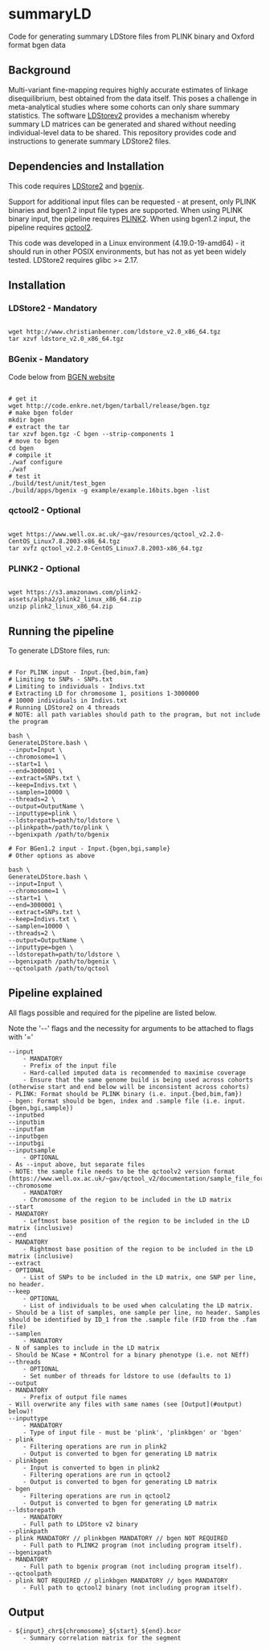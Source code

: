 # summaryLD
Code for generating summary LDStore files from PLINK binary and Oxford format bgen data

## Background

Multi-variant fine-mapping requires highly accurate estimates of linkage disequilibrium, best obtained from the data itself.
This poses a challenge in meta-analytical studies where some cohorts can only share summary statistics.
The software [LDStorev2](http://www.christianbenner.com/#) provides a mechanism whereby summary LD matrices can be generated and shared without needing individual-level data to be shared.
This repository provides code and instructions to generate summary LDStore2 files.

## Dependencies and Installation

This code requires [LDStore2](http://www.christianbenner.com/#) and [bgenix](https://enkre.net/cgi-bin/code/bgen/doc/trunk/doc/wiki/bgenix.md).

Support for additional input files can be requested - at present, only PLINK binaries and bgen1.2 input file types are supported.
When using PLINK binary input, the pipeline requires [PLINK2](https://www.cog-genomics.org/plink/2.0).
When using bgen1.2 input, the pipeline requires [qctool2](https://www.well.ox.ac.uk/~gav/qctool/).

This code was developed in a Linux environment (4.19.0-19-amd64) - it should run in other POSIX environments, but has not as yet been widely tested. LDStore2 requires glibc >= 2.17.

## Installation

### LDStore2 - Mandatory

```

wget http://www.christianbenner.com/ldstore_v2.0_x86_64.tgz
tar xzvf ldstore_v2.0_x86_64.tgz

```

### BGenix - Mandatory

Code below from [BGEN website](https://enkre.net/cgi-bin/code/bgen)

```

# get it
wget http://code.enkre.net/bgen/tarball/release/bgen.tgz
# make bgen folder
mkdir bgen
# extract the tar
tar xzvf bgen.tgz -C bgen --strip-components 1
# move to bgen
cd bgen
# compile it
./waf configure
./waf
# test it
./build/test/unit/test_bgen
./build/apps/bgenix -g example/example.16bits.bgen -list

```

### qctool2 - Optional

```

wget https://www.well.ox.ac.uk/~gav/resources/qctool_v2.2.0-CentOS_Linux7.8.2003-x86_64.tgz
tar xvfz qctool_v2.2.0-CentOS_Linux7.8.2003-x86_64.tgz

```

### PLINK2 - Optional

```

wget https://s3.amazonaws.com/plink2-assets/alpha2/plink2_linux_x86_64.zip
unzip plink2_linux_x86_64.zip

```

## Running the pipeline

To generate LDStore files, run:

```

# For PLINK input - Input.{bed,bim,fam}
# Limiting to SNPs - SNPs.txt
# Limiting to individuals - Indivs.txt
# Extracting LD for chromosome 1, positions 1-3000000
# 10000 individuals in Indivs.txt
# Running LDStore2 on 4 threads
# NOTE: all path variables should path to the program, but not include the program

bash \
GenerateLDStore.bash \
--input=Input \
--chromosome=1 \
--start=1 \
--end=3000001 \
--extract=SNPs.txt \
--keep=Indivs.txt \
--samplen=10000 \
--threads=2 \
--output=OutputName \
--inputtype=plink \
--ldstorepath=path/to/ldstore \
--plinkpath=/path/to/plink \
--bgenixpath /path/to/bgenix

# For BGen1.2 input - Input.{bgen,bgi,sample}
# Other options as above

bash \
GenerateLDStore.bash \
--input=Input \
--chromosome=1 \
--start=1 \
--end=3000001 \
--extract=SNPs.txt \
--keep=Indivs.txt \
--samplen=10000 \
--threads=2 \
--output=OutputName \
--inputtype=bgen \
--ldstorepath=path/to/ldstore \
--bgenixpath /path/to/bgenix \
--qctoolpath /path/to/qctool

```

## Pipeline explained

All flags possible and required for the pipeline are listed below.

Note the '--' flags and the necessity for arguments to be attached to flags with '='

    --input
        - MANDATORY
        - Prefix of the input file
        - Hard-called imputed data is recommended to maximise coverage
        - Ensure that the same genome build is being used across cohorts (otherwise start and end below will be inconsistent across cohorts)
	- PLINK: Format should be PLINK binary (i.e. input.{bed,bim,fam})
	- bgen: Format should be bgen, index and .sample file (i.e. input.{bgen,bgi,sample})
    --inputbed
    --inputbim
    --inputfam
    --inputbgen
    --inputbgi
    --inputsample
        - OPTIONAL
	- As --input above, but separate files
	- NOTE: the sample file needs to be the qctoolv2 version format (https://www.well.ox.ac.uk/~gav/qctool_v2/documentation/sample_file_formats.html)
    --chromosome
        - MANDATORY
        - Chromosome of the region to be included in the LD matrix
    --start
	- MANDATORY
        - Leftmost base position of the region to be included in the LD matrix (inclusive)
    --end
	- MANDATORY
        - Rightmost base position of the region to be included in the LD matrix (inclusive)
    --extract
	- OPTIONAL
        - List of SNPs to be included in the LD matrix, one SNP per line, no header.
    --keep
        - OPTIONAL
        - List of individuals to be used when calculating the LD matrix.
	- Should be a list of samples, one sample per line, no header. Samples should be identified by ID_1 from the .sample file (FID from the .fam file)
    --samplen
        - MANDATORY
	- N of samples to include in the LD matrix
	- Should be NCase + NControl for a binary phenotype (i.e. not NEff)
    --threads
        - OPTIONAL
        - Set number of threads for ldstore to use (defaults to 1)
    --output
	- MANDATORY
        - Prefix of output file names
	- Will overwrite any files with same names (see [Output](#output) below)!
    --inputtype
        - MANDATORY
        - Type of input file - must be 'plink', 'plinkbgen' or 'bgen'
	- plink
	    - Filtering operations are run in plink2
	    - Output is converted to bgen for generating LD matrix
	- plinkbgen
	    - Input is converted to bgen in plink2
	    - Filtering operations are run in qctool2
	    - Output is converted to bgen for generating LD matrix
	- bgen
	    - Filtering operations are run in qctool2
	    - Output is converted to bgen for generating LD matrix	
    --ldstorepath
        - MANDATORY
        - Full path to LDStore v2 binary
    --plinkpath
	- plink MANDATORY // plinkbgen MANDATORY // bgen NOT REQUIRED
        - Full path to PLINK2 program (not including program itself).
    --bgenixpath
	- MANDATORY
        - Full path to bgenix program (not including program itself).
    --qctoolpath
	- plink NOT REQUIRED // plinkbgen MANDATORY // bgen MANDATORY
        - Full path to qctool2 binary (not including program itself).

## Output

    - ${input}_chr${chromosome}_${start}_${end}.bcor
        - Summary correlation matrix for the segment

